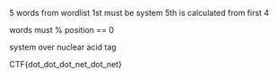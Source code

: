5 words from wordlist
1st must be system
5th is calculated from first 4

words must % position == 0

system over nuclear acid tag

CTF{dot_dot_dot_net_dot_net}
